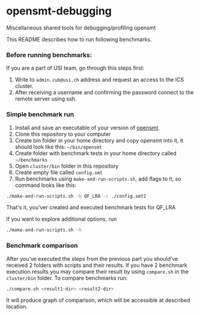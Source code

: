 # opensmt-debugging
Miscellaneous shared tools for debugging/profiling opensmt

This README describes how to run following benchmarks.

### Before running benchmarks:

If you are a part of USI team, go through this steps first:

1. Write to `admin.cub@usi.ch` address and request an access to the ICS cluster.
2. After receiving a username and confirming the password connect to the remote server using ssh.

### Simple benchmark run

1. Install and save an executable of your version of [opensmt](https://github.com/usi-verification-and-security/opensmt).
2. Clone this repository to your computer
3. Create bin folder in your home directory and copy opensmt into it, it should look like this: `~/bin/opensmt`
4. Create folder with benchmark tests in your home directory called `~/benchmarks`
5. Open `cluster/bin` folder in this repository
6. Create empty file called `config.smt`
7. Run benchmarks using `make-and-run-scripts.sh`, add flags to it, so command looks like this:
```bash
./make-and-run-scripts.sh -b QF_LRA -c ./config.smt2
```
That's it, you'ver created and executed benchmark tests for QF_LRA

If you want to explore additional options, run
```bash
./make-and-run-scripts.sh -h
```

### Benchmark comparison

After you've executed the steps from the previous part you should've received 2 folders with scripts and their results.
If you have 2 benchmark execution results you may compare their result by using `compare.sh` in the `cluster/bin` folder.
To compare benchmarks run:
```sh
./compare.sh <result1-dir> <result2-dir> 
```
It will produce graph of comparison, which will be accessible at described location.
